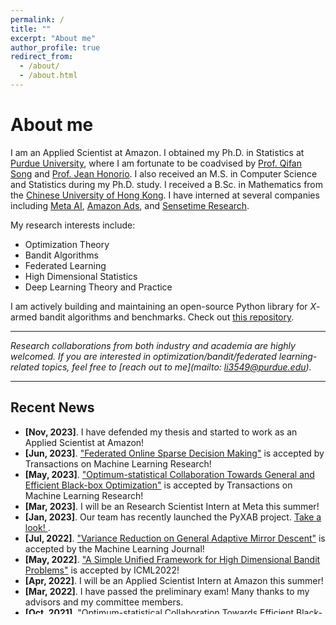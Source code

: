 ```yaml
---
permalink: /
title: ""
excerpt: "About me"
author_profile: true
redirect_from: 
  - /about/
  - /about.html
---
```

# <i class="fa fa-cog fa-fw"></i> About me #
I am an Applied Scientist at Amazon. I obtained my Ph.D. in Statistics at [Purdue University](https://www.purdue.edu/), where I am fortunate to be coadvised by [Prof. Qifan Song](https://www.stat.purdue.edu/~qfsong/) and [Prof. Jean Honorio](https://www.cs.purdue.edu/homes/jhonorio/). 
I also received an M.S. in Computer Science and Statistics during my Ph.D. study. 
I received a B.Sc. in Mathematics from the [Chinese University of Hong Kong](http://www.cuhk.edu.hk/english/index.html).
I have interned at several companies including [Meta AI](https://ai.facebook.com), [Amazon Ads](https://advertising.amazon.com/), and [Sensetime Research](https://www.sensetime.com/en).

My research interests include:

* Optimization Theory
* Bandit Algorithms
* Federated Learning
* High Dimensional Statistics
* Deep Learning Theory and Practice


I am actively building and maintaining an open-source Python library for *X*-armed bandit algorithms and benchmarks. Check out [this repository](https://github.com/WilliamLwj/PyXAB).


---
_Research collaborations from both industry and academia are highly welcomed. If you are interested in optimization/bandit/federated learning-related topics, feel free to [reach out to me](mailto: li3549@purdue.edu)._

---

## <i class="fa fa-fw fa-rss "></i> Recent News ##

<ul style="width: auto; height: 300px; overflow: auto">
  <li> <b>[Nov, 2023]</b>. I have defended my thesis and started to work as an Applied Scientist at Amazon! </li>

  <li> <b>[Jun, 2023]</b>. <a href="https://williamlwj.github.io/About//publications/Fed-LASSO">"Federated Online Sparse Decision Making"</a> is accepted by Transactions on Machine Learning Research! </li>

  <li> <b>[May, 2023]</b>. <a href="https://williamlwj.github.io/About//publications/VHCT">"Optimum-statistical Collaboration Towards General and Efficient Black-box Optimization"</a> is accepted by Transactions on Machine Learning Research! </li>

  <li> <b>[Mar, 2023]</b>. I will be an Research Scientist Intern at Meta this summer! </li>

  <li> <b>[Jan, 2023]</b>. Our team has recently launched the PyXAB project. <a href="https://github.com/WilliamLwj/PyXAB">Take a look! </a>. </li>

  <li> <b>[Jul, 2022]</b>. <a href="https://williamlwj.github.io/About//publications/SVRGMD">"Variance Reduction on General Adaptive Mirror Descent"</a> is accepted by the Machine Learning Journal!</li>

  <li> <b>[May, 2022]</b>.  <a href="https://williamlwj.github.io/About//publications/Bandit_framework">"A Simple Unified Framework for High Dimensional Bandit Problems"</a> is accepted by ICML2022!</li>

  <li> <b>[Apr, 2022]</b>. I will be an Applied Scientist Intern at Amazon this summer! </li>

  <li> <b>[Mar, 2022]</b>. I have passed the preliminary exam! Many thanks to my advisors and my committee members. </li>

  <li> <b>[Oct, 2021]</b>. <a href="https://williamlwj.github.io/About//publications/VHCT">"Optimum-statistical Collaboration Towards Efficient Black-box Optimization"</a> is accepted by the NeurIPS2021 OPT Workshop!</li>
  
  <li> <b>[Oct, 2020]</b>. <a href="https://williamlwj.github.io/About//publications/SVRGMD">"Variance Reduction on Adaptive Mirror Descent"</a> is accepted by the NeurIPS2020 OPT Workshop with <b>Spotlight</b> presentation!</li>
  
  <li> <b>[Aug, 2020]</b>. I have passed the qualifying exams!</li>
  
</ul>



<script type='text/javascript' id='clustrmaps' src='//cdn.clustrmaps.com/map_v2.js?cl=1c679e&w=a&t=n&d=rvMTQFEORcQs4AVWtIVoK6ghclOws8CSKxqlBN5Map8&co=ffffff'></script>
